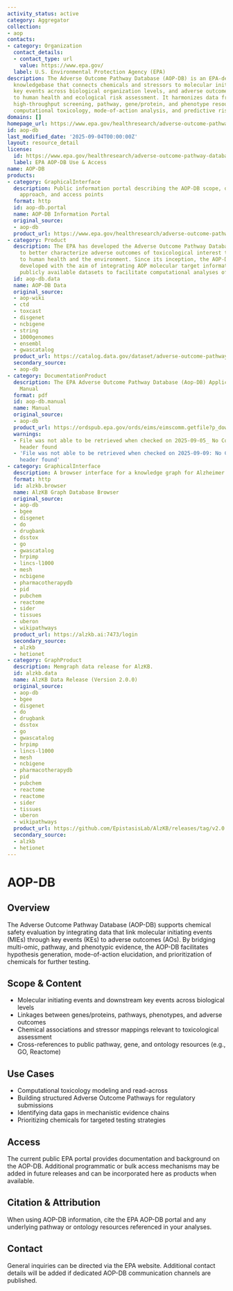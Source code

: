 ```yaml
---
activity_status: active
category: Aggregator
collection:
- aop
contacts:
- category: Organization
  contact_details:
  - contact_type: url
    value: https://www.epa.gov/
  label: U.S. Environmental Protection Agency (EPA)
description: The Adverse Outcome Pathway Database (AOP-DB) is an EPA-developed integrative
  knowledgebase that connects chemicals and stressors to molecular initiating events,
  key events across biological organization levels, and adverse outcomes relevant
  to human health and ecological risk assessment. It harmonizes data from toxicology,
  high‑throughput screening, pathway, gene/protein, and phenotype resources to enable
  computational toxicology, mode-of-action analysis, and predictive risk prioritization.
domains: []
homepage_url: https://www.epa.gov/healthresearch/adverse-outcome-pathway-database-aop-db
id: aop-db
last_modified_date: '2025-09-04T00:00:00Z'
layout: resource_detail
license:
  id: https://www.epa.gov/healthresearch/adverse-outcome-pathway-database-aop-db
  label: EPA AOP-DB Use & Access
name: AOP-DB
products:
- category: GraphicalInterface
  description: Public information portal describing the AOP-DB scope, data integration
    approach, and access points
  format: http
  id: aop-db.portal
  name: AOP-DB Information Portal
  original_source:
  - aop-db
  product_url: https://www.epa.gov/healthresearch/adverse-outcome-pathway-database-aop-db
- category: Product
  description: The EPA has developed the Adverse Outcome Pathway Database (AOP-DB)
    to better characterize adverse outcomes of toxicological interest that are relevant
    to human health and the environment. Since its inception, the AOP-DB has been
    developed with the aim of integrating AOP molecular target information with other
    publicly available datasets to facilitate computational analyses of AOP information.
  id: aop-db.data
  name: AOP-DB Data
  original_source:
  - aop-wiki
  - ctd
  - toxcast
  - disgenet
  - ncbigene
  - string
  - 1000genomes
  - ensembl
  - gwascatalog
  product_url: https://catalog.data.gov/dataset/adverse-outcome-pathway-database-aop-db-version-2
  secondary_source:
  - aop-db
- category: DocumentationProduct
  description: The EPA Adverse Outcome Pathway Database (Aop-DB) Application User
    Manual
  format: pdf
  id: aop-db.manual
  name: Manual
  original_source:
  - aop-db
  product_url: https://ordspub.epa.gov/ords/eims/eimscomm.getfile?p_download_id=543383
  warnings:
  - File was not able to be retrieved when checked on 2025-09-05_ No Content-Length
    header found
  - 'File was not able to be retrieved when checked on 2025-09-09: No Content-Length
    header found'
- category: GraphicalInterface
  description: A browser interface for a knowledge graph for Alzheimer's Disease.
  format: http
  id: alzkb.browser
  name: AlzKB Graph Database Browser
  original_source:
  - aop-db
  - bgee
  - disgenet
  - do
  - drugbank
  - dsstox
  - go
  - gwascatalog
  - hrpimp
  - lincs-l1000
  - mesh
  - ncbigene
  - pharmacotherapydb
  - pid
  - pubchem
  - reactome
  - sider
  - tissues
  - uberon
  - wikipathways
  product_url: https://alzkb.ai:7473/login
  secondary_source:
  - alzkb
  - hetionet
- category: GraphProduct
  description: Memgraph data release for AlzKB.
  id: alzkb.data
  name: AlzKB Data Release (Version 2.0.0)
  original_source:
  - aop-db
  - bgee
  - disgenet
  - do
  - drugbank
  - dsstox
  - go
  - gwascatalog
  - hrpimp
  - lincs-l1000
  - mesh
  - ncbigene
  - pharmacotherapydb
  - pid
  - pubchem
  - reactome
  - reactome
  - sider
  - tissues
  - uberon
  - wikipathways
  product_url: https://github.com/EpistasisLab/AlzKB/releases/tag/v2.0.0
  secondary_source:
  - alzkb
  - hetionet
---
```

# AOP-DB

## Overview

The Adverse Outcome Pathway Database (AOP-DB) supports chemical safety evaluation by integrating data that link molecular initiating events (MIEs) through key events (KEs) to adverse outcomes (AOs). By bridging multi-omic, pathway, and phenotypic evidence, the AOP-DB facilitates hypothesis generation, mode-of-action elucidation, and prioritization of chemicals for further testing.

## Scope & Content

- Molecular initiating events and downstream key events across biological levels
- Linkages between genes/proteins, pathways, phenotypes, and adverse outcomes
- Chemical associations and stressor mappings relevant to toxicological assessment
- Cross-references to public pathway, gene, and ontology resources (e.g., GO, Reactome)

## Use Cases

- Computational toxicology modeling and read-across
- Building structured Adverse Outcome Pathways for regulatory submissions
- Identifying data gaps in mechanistic evidence chains
- Prioritizing chemicals for targeted testing strategies

## Access

The current public EPA portal provides documentation and background on the AOP-DB. Additional programmatic or bulk access mechanisms may be added in future releases and can be incorporated here as products when available.

## Citation & Attribution

When using AOP-DB information, cite the EPA AOP-DB portal and any underlying pathway or ontology resources referenced in your analyses.

## Contact

General inquiries can be directed via the EPA website. Additional contact details will be added if dedicated AOP-DB communication channels are published.